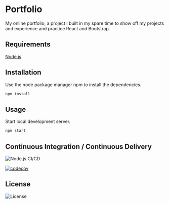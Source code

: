 # Portfolio

My online portfolio, a project I built in my spare time to show off my projects and experience and practice React and Bootstrap.

## Requirements

[Node.js](https://nodejs.org)

## Installation

Use the node package manager npm to install the dependencies.

```bash
npm install
```

## Usage

Start local development server.

```bash
npm start
```

## Continuous Integration / Continuous Delivery

![Node.js CI/CD](https://github.com/tiagonuneslx/portfolio/workflows/Node.js%20CI/CD/badge.svg)

[![codecov](https://codecov.io/gh/tiagonuneslx/portfolio/branch/master/graph/badge.svg)](https://codecov.io/gh/tiagonuneslx/portfolio)

## License
![License](https://img.shields.io/github/license/tiagonuneslx/portfolio)
